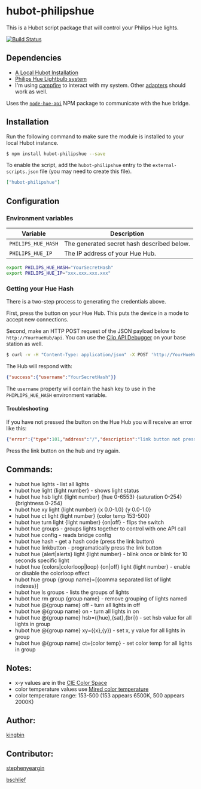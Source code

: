 # hubot-philipshue

This is a Hubot script package that will control your Philips Hue lights.

[![Build Status](https://travis-ci.org/kingbin/hubot-philipshue.png)](https://travis-ci.org/kingbin/hubot-philipshue)

## Dependencies

- [A Local Hubot Installation](https://github.com/github/hubot/blob/master/docs/README.md "A Local Hubot Installation")
- [Philips Hue Lightbulb system](https://www.meethue.com/en-US "Philips Hue Lightbulb system")
-	I'm using [campfire](https://campfirenow.com/ "campfire") to interact with my system. Other [adapters](https://github.com/github/hubot/blob/master/docs/adapters.md) should work as well.

Uses the [`node-hue-api`](https://github.com/peter-murray/node-hue-api "Node Hue API") NPM package to communicate with the hue bridge.

## Installation

Run the following command to make sure the module is installed to your local Hubot instance.

```bash
$ npm install hubot-philipshue --save
```

To enable the script, add the `hubot-philipshue` entry to the `external-scripts.json` file (you may need to create this file).

```json
["hubot-philipshue"]
```

## Configuration

### Environment variables

| Variable           | Description                                |
| ------------------ | ------------------------------------------ |
| `PHILIPS_HUE_HASH` | The generated secret hash described below. |
| `PHILIPS_HUE_IP`   | The IP address of your Hue Hub.            |

```bash
export PHILIPS_HUE_HASH="YourSecretHash"
export PHILIPS_HUE_IP="xxx.xxx.xxx.xxx"
```

### Getting your Hue Hash

There is a two-step process to generating the credentials above.

First, press the button on your Hue Hub. This puts the device in a mode to accept new connections.

Second, make an HTTP POST request of the JSON payload below to `http://YourHueHub/api`. You can use the [Clip API Debugger](http://www.developers.meethue.com/documentation/getting-started) on your base station as well.

```bash
$ curl -v -H "Content-Type: application/json" -X POST 'http://YourHueHub/api' -d '{"devicetype": "YourAppName"}'
```

The Hub will respond with:

```json
{"success":{"username":"YourSecretHash"}}
```

The `username` property will contain the hash key to use in the `PHIPLIPS_HUE_HASH` environment variable.

#### Troubleshooting

If you have not pressed the button on the Hue Hub you will receive an error like this:

```json
{"error":{"type":101,"address":"/","description":"link button not pressed"}}
```

Press the link button on the hub and try again.

## Commands:
-   hubot hue lights - list all lights
-   hubot hue light {light number}  - shows light status
-   hubot hue hsb light {light number} {hue 0-6553} {saturation 0-254} {brightness 0-254} 
-   hubot hue xy light {light number} {x 0.0-1.0} {y 0.0-1.0} 
-   hubot hue ct light {light number} {color temp 153-500}
-   hubot hue turn light {light number} {on|off} - flips the switch
-   hubot hue groups - groups lights together to control with one API call
-   hubot hue config - reads bridge config
-   hubot hue hash - get a hash code (press the link button)
-   hubot hue linkbutton - programatically press the link button
-   hubot hue {alert|alerts} light {light number} - blink once or blink for 10 seconds specific light
-   hubot hue {colors|colorloop|loop} {on|off} light {light number} - enable or disable the colorloop effect
-   hubot hue group {group name}=[{comma separated list of light indexes}]
-   hubot hue ls groups - lists the groups of lights
-   hubot hue rm group {group name} - remove grouping of lights named <group name>
-   hubot hue @{group name} off - turn all lights in <group name> off
-   hubot hue @{group name} on - turn all lights in <group name> on
-   hubot hue @{group name} hsb=({hue},{sat},{bri}) - set hsb value for all lights in group
-   hubot hue @{group name} xy=({x},{y}) - set x, y value for all lights in group
-   hubot hue @{group name} ct={color temp} - set color temp for all lights in group

## Notes:

- x-y values are in the [CIE Color Space](http://developers.meethue.com/coreconcepts.html#color_gets_more_complicated)
- color temperature values use [Mired color temperature](http://en.wikipedia.org/wiki/Mired) 
- color temperature range: 153-500 (153 appears 6500K, 500 appears 2000K)

## Author:
   [kingbin](https://github.com/kingbin "kingbin")
   
## Contributor:
   [stephenyeargin](https://github.com/stephenyeargin "stephenyeargin")
   
   [bschlief](https://github.com/bschlief "bschlief")
